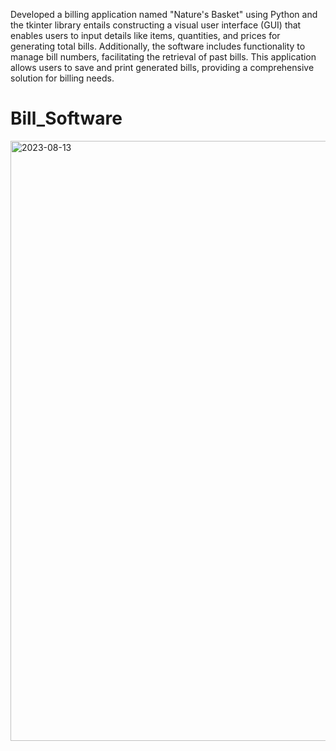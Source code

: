 Developed a billing application named "Nature's Basket" using Python and the tkinter library entails constructing a visual user interface (GUI) that enables users to input details like items, quantities, and prices for generating total bills. Additionally, the software includes functionality to manage bill numbers, facilitating the retrieval of past bills. This application allows users to save and print generated bills, providing a comprehensive solution for billing needs.

# Bill_Software

<img width="960" alt="2023-08-13" src="https://github.com/shreya348/Bill_Software/assets/79329646/de106bb2-43ce-4ee2-b29f-fb7849a117fb">
